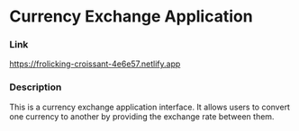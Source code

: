 # Currency Exchange Application

### Link

https://frolicking-croissant-4e6e57.netlify.app

### Description

This is a currency exchange application interface. It allows users to convert one currency to another by providing the exchange rate between them.
